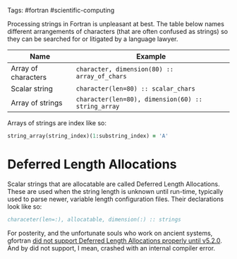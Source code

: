 Tags: #fortran #scientific-computing

Processing strings in Fortran is unpleasant at best.  The table below names different arrangements of characters (that are often confused as strings) so they can be searched for or litigated by a language lawyer.

| Name | Example |
| --- | --- |
| Array of characters | `character, dimension(80) :: array_of_chars` |
| Scalar string | `character(len=80) :: scalar_chars` |
| Array of strings | `character(len=80), dimension(60) :: string_array`|

Arrays of strings are index like so:
```fortran
string_array(string_index)(1:substring_index) = 'A'
```

# Deferred Length Allocations
Scalar strings that are allocatable are called Deferred Length Allocations.  These are used when the string length is unknown until run-time, typically used to parse newer, variable length configuration files.  Their declarations look like so:

```fortran
characeter(len=:), allocatable, dimension(:) :: strings
```

For posterity, and the unfortunate souls who work on ancient systems, gfortran [did not support Deferred Length Allocations properly until v5.2.0](https://gcc.gnu.org/bugzilla/show_bug.cgi?id=54070).  And by did not support, I mean, crashed with an internal compiler error.